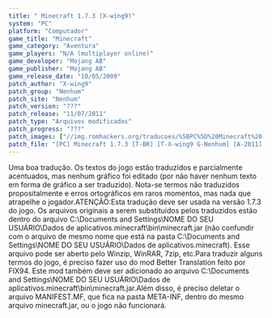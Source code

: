 ```yaml
---
title: " Minecraft 1.7.3 (X-wing9)"
system: "PC"
platform: "Computador"
game_title: "Minecraft"
game_category: "Aventura"
game_players: "N/A (multiplayer online)"
game_developer: "Mojang AB"
game_publisher: "Mojang AB"
game_release_date: "10/05/2009"
patch_author: "X-wing9"
patch_group: "Nenhum"
patch_site: "Nenhum"
patch_version: "???"
patch_release: "11/07/2011"
patch_type: "Arquivos modificados"
patch_progress: "???"
patch_images: ["//img.romhackers.org/traducoes/%5BPC%5D%20Minecraft%20-%20X-wing9%20-%201.png","//img.romhackers.org/traducoes/%5BPC%5D%20Minecraft%20-%20X-wing9%20-%202.png","//img.romhackers.org/traducoes/%5BPC%5D%20Minecraft%20-%20X-wing9%20-%203.png"]
patch_file: "[PC] Minecraft 1.7.3 [T-BR] [T-X-wing9 G-Nenhum] [A-2011].zip"
---
```

Uma boa tradução. Os textos do jogo estão traduzidos e parcialmente acentuados, mas nenhum gráfico foi editado (por não haver nenhum texto em forma de gráfico a ser traduzido). Nota-se termos não traduzidos propositalmente e erros ortográficos em raros momentos, mas nada que atrapelhe o jogador.ATENÇÃO:Esta tradução deve ser usada na versão 1.7.3 do jogo. Os arquivos originais a serem substituídos pelos traduzidos estão dentro do arquivo C:\Documents and Settings\NOME DO SEU USUÁRIO\Dados de aplicativos\.minecraft\bin\minecraft.jar (não confundir com o arquivo de mesmo nome que está na pasta C:\Documents and Settings\NOME DO SEU USUÁRIO\Dados de aplicativos\.minecraft\). Esse arquivo pode ser aberto pelo Winzip, WinRAR, 7zip, etc.Para traduzir alguns termos do jogo, é preciso fazer uso do mod Better Translation feito por FIX94. Este mod também deve ser adicionado ao arquivo C:\Documents and Settings\NOME DO SEU USUÁRIO\Dados de aplicativos\.minecraft\bin\minecraft.jar.Além disso, é preciso deletar o arquivo MANIFEST.MF, que fica na pasta META-INF, dentro do mesmo arquivo minecraft.jar, ou o jogo não funcionará.